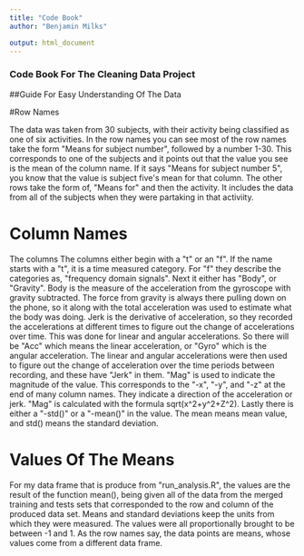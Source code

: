 ```yaml
---
title: "Code Book"
author: "Benjamin Milks"

output: html_document
---
```



### Code Book For The Cleaning Data Project

##Guide For Easy Understanding Of The Data

#Row Names

The data was taken from 30 subjects, with their activity being classified as one of six activities. In the row names you can see most of the row names take the form "Means for subject number", followed by a number 1-30. This corresponds to one of the subjects and it points out that the value you see is the mean of the column name. If it says "Means for subject number 5", you know that the value is subject five's mean for that column. The other rows take the form of, "Means for" and then the activity. It includes the data from all of the subjects when they were partaking in that activiity.

# Column Names 

The columns
The columns either begin with a "t" or an "f". If the name starts with a "t", it is a time measured category. For "f" they describe the categories as, "frequency domain signals". Next it either has "Body", or "Gravity". Body is the measure of the acceleration from the gyroscope with gravity subtracted. The force from gravity is always there pulling down on the phone, so it along with the total acceleration was used to estimate what the body was doing. Jerk is the derivative of acceleration, so they recorded the accelerations at different times to figure out the change of accelerations over time. This was done for linear and angular accelerations. So there will be "Acc" which means the linear acceleration, or "Gyro" which is the angular acceleration. The linear and angular accelerations were then used to figure out the change of acceleration over the time periods between recording, and these have "Jerk" in them. "Mag" is used to indicate the magnitude of the value. This corresponds to the "-x", "-y", and "-z" at the end of many column names. They indicate a direction of the acceleration or jerk. "Mag" is calculated with the formula sqrt(x^2+y^2+Z^2). Lastly there is either a "-std()" or a "-mean()" in the value. The mean means mean value, and std() means the standard deviation.

# Values Of The Means

For my data frame that is produce from "run_analysis.R", the values are the result of the function mean(), being given all of the data from the merged training and tests sets that corresponded to the row and column of the produced data set. Means and standard deviations keep the units from which they were measured. The values were all proportionally brought to be between -1 and 1. As the row names say, the data points are means, whose values come from a different data frame. 
